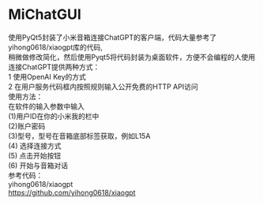 # MiChatGUI
使用PyQt5封装了小米音箱连接ChatGPT的客户端，代码大量参考了yihong0618/xiaogpt库的代码,  
稍微做修改简化，然后使用Pyqt5将代码封装为桌面软件，方便不会编程的人使用  
连接ChatGPT提供两种方式：  
1 使用OpenAI Key的方式  
2 在用户服务代码框内按照规则输入公开免费的HTTP API访问  
使用方法：  
在软件的输入参数中输入  
(1)用户ID在你的小米我的栏中  
(2)账户密码  
(3)型号，型号在音箱底部标签获取，例如L15A  
(4) 选择连接方式  
(5) 点击开始按钮  
(6) 开始与音箱对话  
参考代码：  
yihong0618/xiaogpt  
https://github.com/yihong0618/xiaogpt  
